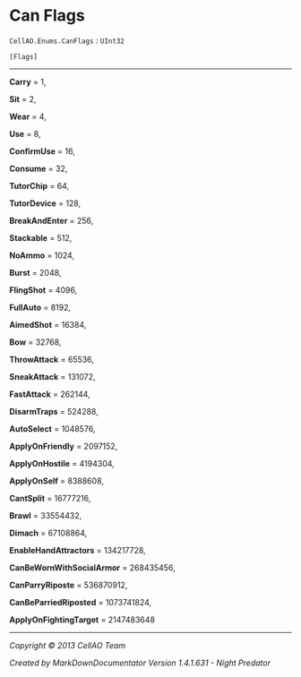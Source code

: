 # Can Flags #
`CellAO.Enums.CanFlags`   : `UInt32`  

`[Flags]`  

----------


**Carry** = 1,

**Sit** = 2,

**Wear** = 4,

**Use** = 8,

**ConfirmUse** = 16,

**Consume** = 32,

**TutorChip** = 64,

**TutorDevice** = 128,

**BreakAndEnter** = 256,

**Stackable** = 512,

**NoAmmo** = 1024,

**Burst** = 2048,

**FlingShot** = 4096,

**FullAuto** = 8192,

**AimedShot** = 16384,

**Bow** = 32768,

**ThrowAttack** = 65536,

**SneakAttack** = 131072,

**FastAttack** = 262144,

**DisarmTraps** = 524288,

**AutoSelect** = 1048576,

**ApplyOnFriendly** = 2097152,

**ApplyOnHostile** = 4194304,

**ApplyOnSelf** = 8388608,

**CantSplit** = 16777216,

**Brawl** = 33554432,

**Dimach** = 67108864,

**EnableHandAttractors** = 134217728,

**CanBeWornWithSocialArmor** = 268435456,

**CanParryRiposte** = 536870912,

**CanBeParriedRiposted** = 1073741824,

**ApplyOnFightingTarget** = 2147483648


----------

*Copyright © 2013 CellAO Team*

*Created by MarkDownDocumentator Version 1.4.1.631 - Night Predator*


